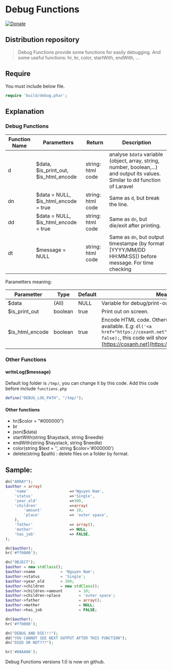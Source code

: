 # Debug Functions
[![Donate](https://www.wiauk.org/wp-content/uploads/2017/07/Donate-Box_goodwill.png)](https://www.paypal.me/ngocnam)

## Distribution repository

> Debug Functions provide some functions for easily debugging. And some useful functions: hr, br, color, startWith, endWith, ...

## Require
You must include below file.

```php
require 'build/debug.phar';
```

## Explanation

### Debug Functions

|Function Name|Parametters|Return|Description|
|-----|-----|-----|-----|
|d|$data, $is_print_out, $is_html_encode|string: html code|analyse `$data` variable (object, array, string, number, boolean,...) and output its values. Similar to dd function of Laravel|
|dn|$data = NULL, $is_html_encode = true|string: html code|Same as `d`, but break the line.|
|dd|$data = NULL, $is_html_encode = true|string: html code|Same as `dn`, but die/exit after printing.|
|dt|$message = NULL|string: html code|Same as `dn`, but output timestampe (by format [YYYY/MM/DD HH:MM:SS]) before message. For time checking|

Parametters meaning:

|Parametter|Type|Default|Meaning|
|-----|-----|-----|-----|
|$data|(All)|NULL|Variable for debug/print-out on screen.|
|$is_print_out|boolean|true|Print out on screen.|
|$is_html_encode|boolean|true|Encode HTML code. Otherwise HTML code will available. E.g: `dl('<a href="https://coxanh.net">https://coxanh.net</a>', false);`, this code will show a link like this [https://coxanh.net](https://coxanh.net)|

### Other Functions
#### writeLog($message)
Default log folder is `/tmp/`, you can change it by this code. Add this code before include `functions.php`

```php
define("DEBUG_LOG_PATH", "/tmp/");
```

#### Other functions
+ hr($color = "#000000")
+ br
+ json($data)
+ startWith(string $haystack, string $needle)
+ endWith(string $haystack, string $needle)
+ color(string $text = '', string $color='#000000')
+ delete(string $path) : delete files on a folder by format.

## Sample:
```php
dn("ARRAY");
$author = array(
    'name'                  =>'Nguyen Nam',
    'status'                =>'Single',
    'year_old'              =>300,
    'children'              =>array(
        'amount'            => 10,
        'place'             => 'outer space',
    ),
    'father'                => array(),
    'mother'                => NULL,
    'has_job'               => FALSE,
);

dn($author);
hr('#ff0000');

dn("OBJECT");
$author = new stdClass();
$author->name           = 'Nguyen Nam';
$author->status         = 'Single';
$author->year_old       = 300;
$author->children       = new stdClass();
$author->children->amount       = 10;
$author->children->place        = 'outer space';
$author->father                 = array();
$author->mother                 = NULL;
$author->has_job                = FALSE;

dn($author);
hr('#ff0000');

dn("DEBUG AND DIE!!!");
dd("YOU CANNOT SEE NEXT OUTPUT AFTER THIS FUNCTION");
dn("DIED OR NOT???");

hr('#00AA00');
```

Debug Functions versions 1.0 is now on github.
